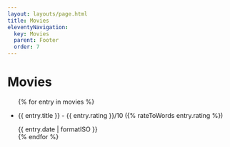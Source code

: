 ```yaml
---
layout: layouts/page.html
title: Movies
eleventyNavigation:
  key: Movies
  parent: Footer
  order: 7
---
```


# Movies

<ul class="flex gap-4 flex-col list-disc mt-6">
{% for entry in movies %}
  <li class="flex flex-col md:justify-between md:flex-wrap md:flex-row">
    <p>{{ entry.title }} - {{ entry.rating }}/10 ({% rateToWords entry.rating %})</p>
    <time dateTime="{{entry.date | formatISO }}" >{{ entry.date | formatISO }}</time>
  </li>
{% endfor %}
</ul>

